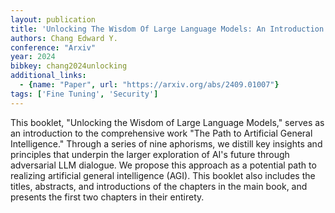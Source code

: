 ```yaml
---
layout: publication
title: 'Unlocking The Wisdom Of Large Language Models: An Introduction To The Path To Artificial General Intelligence'
authors: Chang Edward Y.
conference: "Arxiv"
year: 2024
bibkey: chang2024unlocking
additional_links:
  - {name: "Paper", url: "https://arxiv.org/abs/2409.01007"}
tags: ['Fine Tuning', 'Security']
---
```

This booklet, "Unlocking the Wisdom of Large Language Models," serves as an
introduction to the comprehensive work "The Path to Artificial General
Intelligence." Through a series of nine aphorisms, we distill key insights and
principles that underpin the larger exploration of AI's future through
adversarial LLM dialogue. We propose this approach as a potential path to
realizing artificial general intelligence (AGI). This booklet also includes the
titles, abstracts, and introductions of the chapters in the main book, and
presents the first two chapters in their entirety.
